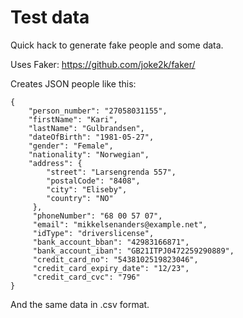 # Test data

Quick hack to generate fake people and some data.

Uses Faker: https://github.com/joke2k/faker/

Creates JSON people like this:

```
{
    "person_number": "27058031155",
    "firstName": "Kari",
    "lastName": "Gulbrandsen",
    "dateOfBirth": "1981-05-27",
    "gender": "Female",
    "nationality": "Norwegian",
    "address": {
        "street": "Larsengrenda 557",
        "postalCode": "8408",
        "city": "Eliseby",
        "country": "NO"
     },
     "phoneNumber": "68 00 57 07",
     "email": "mikkelsenanders@example.net",
     "idType": "driverslicense",
     "bank_account_bban": "42983166871",
     "bank_account_iban": "GB21ITPJ0472259290889", 
     "credit_card_no": "5438102519823046", 
     "credit_card_expiry_date": "12/23", 
     "credit_card_cvc": "796"
}
```

And the same data in .csv format.
